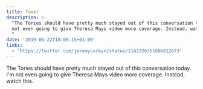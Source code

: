 ```yaml
---
title: Tweet
description: >-
  "The Tories should have pretty much stayed out of this conversation today. I'm
  not even going to give Theresa Mays video more coverage. Instead, watch this.
  "
date: '2019-06-22T10:06:15+01:00'
links:
  - 'https://twitter.com/jeremycorbyn/status/1142326351606812673'
---
```

The Tories should have pretty much stayed out of this conversation today. I'm not even going to give Theresa Mays video more coverage. Instead, watch this. 
